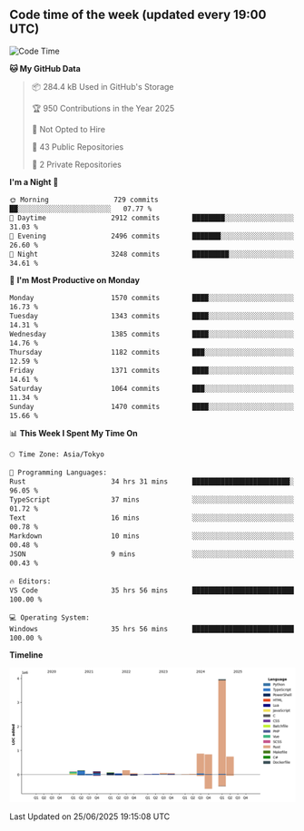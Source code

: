 ## Code time of the week (updated every 19:00 UTC)

<!--START_SECTION:waka-->
![Code Time](http://img.shields.io/badge/Code%20Time-5%2C068%20hrs%2024%20mins-blue)

**🐱 My GitHub Data** 

> 📦 284.4 kB Used in GitHub's Storage 
 > 
> 🏆 950 Contributions in the Year 2025
 > 
> 🚫 Not Opted to Hire
 > 
> 📜 43 Public Repositories 
 > 
> 🔑 2 Private Repositories 
 > 
**I'm a Night 🦉** 

```text
🌞 Morning                729 commits         ██░░░░░░░░░░░░░░░░░░░░░░░   07.77 % 
🌆 Daytime                2912 commits        ████████░░░░░░░░░░░░░░░░░   31.03 % 
🌃 Evening                2496 commits        ███████░░░░░░░░░░░░░░░░░░   26.60 % 
🌙 Night                  3248 commits        █████████░░░░░░░░░░░░░░░░   34.61 % 
```
📅 **I'm Most Productive on Monday** 

```text
Monday                   1570 commits        ████░░░░░░░░░░░░░░░░░░░░░   16.73 % 
Tuesday                  1343 commits        ████░░░░░░░░░░░░░░░░░░░░░   14.31 % 
Wednesday                1385 commits        ████░░░░░░░░░░░░░░░░░░░░░   14.76 % 
Thursday                 1182 commits        ███░░░░░░░░░░░░░░░░░░░░░░   12.59 % 
Friday                   1371 commits        ████░░░░░░░░░░░░░░░░░░░░░   14.61 % 
Saturday                 1064 commits        ███░░░░░░░░░░░░░░░░░░░░░░   11.34 % 
Sunday                   1470 commits        ████░░░░░░░░░░░░░░░░░░░░░   15.66 % 
```


📊 **This Week I Spent My Time On** 

```text
🕑︎ Time Zone: Asia/Tokyo

💬 Programming Languages: 
Rust                     34 hrs 31 mins      ████████████████████████░   96.05 % 
TypeScript               37 mins             ░░░░░░░░░░░░░░░░░░░░░░░░░   01.72 % 
Text                     16 mins             ░░░░░░░░░░░░░░░░░░░░░░░░░   00.78 % 
Markdown                 10 mins             ░░░░░░░░░░░░░░░░░░░░░░░░░   00.48 % 
JSON                     9 mins              ░░░░░░░░░░░░░░░░░░░░░░░░░   00.43 % 

🔥 Editors: 
VS Code                  35 hrs 56 mins      █████████████████████████   100.00 % 

💻 Operating System: 
Windows                  35 hrs 56 mins      █████████████████████████   100.00 % 
```

**Timeline**

![Lines of Code chart](https://raw.githubusercontent.com/SARDONYX-sard/SARDONYX-sard/main/assets/bar_graph.png)


 Last Updated on 25/06/2025 19:15:08 UTC
<!--END_SECTION:waka-->